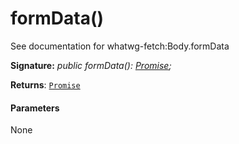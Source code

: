# formData()



See documentation for whatwg-fetch:Body.formData

**Signature:** _public formData(): [Promise](../../web-apis.api/class/promise.md)<FormData>;_

**Returns**: [`Promise`](../../web-apis.api/class/promise.md)<FormData>





#### Parameters
None


